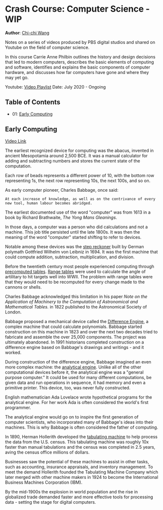 # Crash Course: Computer Science - WIP
**Author**: [Chi-chi Wang](https://github.com/chichiwang)

Notes on a series of videos produced by PBS digital studios and shared on Youtube on the field of computer science.

In this course Carrie Anne Philbin outlines the history and design decisions that led to modern computers, describes the basic elements of computing and software, identifies and explains the basic components of computer hardware, and discusses how far computers have gone and where they may yet go.

Youtube: [Video Playlist](https://www.youtube.com/playlist?list=PL8dPuuaLjXtNlUrzyH5r6jN9ulIgZBpdo)
Date: July 2020 - Ongoing

## Table of Contents
* 01: [Early Computing](./early_computing)

## Early Computing
[Video Link](https://youtu.be/O5nskjZ_GoI)

The earliest recognized device for computing was the abacus, invented in ancient Mesopotamia around 2,500 BCE. It was a manual calculator for adding and subtracting numbers and stores the current state of the computation.

Each row of beads represents a different power of 10, with the bottom row representing 1s, the next row representing 10s, the next 100s, and so on.

As early computer pioneer, Charles Babbage, once said:
```
At each increase of knowledge, as well as on the contrivance of every new tool, human labour becomes abridged.
```

The earliest documented use of the word "computer" was from 1613 in a book by Richard Brathwaite, _The Yong Mans Gleanings_.

In those days, a computer was a person who did calculations and not a machine. This job title persisted until the late 1800s. It was then the meaning of the word "computer" started shifting to refer to devices.

Notable among these devices was the [step reckoner](https://www.britannica.com/technology/Step-Reckoner) built by German polymath Gottfried Wilhelm von Leibniz in 1694. It was the first machine that could compute addition, subtraction, multiplication, and division.

Before the twentieth century most people experienced computing through [precomputed tables](https://en.wikipedia.org/wiki/Precomputation). [Range tables](https://en.wikipedia.org/wiki/Range_table) were used to calculate the angle of artilitary to hit targets well into WWII. The problem with range tables were that they would need to be recomputed for every change made to the cannons or shells.

Charles Babbage acknowledged this limitation in his paper _Note on the Application of Machinery to the Computation of Astronomical and Mathematical Tables._ in 1822 published to the Astronomical Society of London.

Babbage proposed a mechanical device called the [Difference Engine](https://en.wikipedia.org/wiki/Difference_engine), a complex machine that could calculate polynomials. Babbage started construction on this machine in 1823 and over the next two decades tried to fabricate and assemble the over 25,000 components. The project was ultimately abandoned. In 1991 historians completed construction on a difference engine based on Babbage's drawings and writings - and it worked.

During construction of the difference engine, Babbage imagined an even more complex machine: the [analytical engine](https://en.wikipedia.org/wiki/Analytical_Engine). Unlike all of the other computational devices before it, the analytical engine was a "general purpose computer." It could be used for many different computations, be given data and run operations in sequence, it had memory and even a primitive printer. This device, too, was never fully constructed.

English mathematician Ada Lovelace wrote hypothetical programs for the analytical engine. For her work Ada is often considered the world's first programmer.

The analytical engine would go on to inspire the first generation of computer scientists, who incorporated many of Babbage's ideas into their machines. This is why Babbage is often considered the father of computing.

In 1890, Herman Hollerith developed the [tabulating machine](https://en.wikipedia.org/wiki/Tabulating_machine) to help process the data from the U.S. census. This tabulating machine was roughly 10x faster than manual tabulations and the census was completed in 2.5 years, aving the census office millions of dollars.

Businesses saw the potential of these machines to assist in other tasks, such as accounting, insurance appraisals, and inventory management. To meet the demand Hollerith founded the Tabulating Machine Company which later merged with other machine makers in 1924 to become the International Business Machines Corporation (IBM).

By the mid-1900s the explosion in world population and the rise in globalized trade demanded faster and more effective tools for processing data - setting the stage for digital computers.

